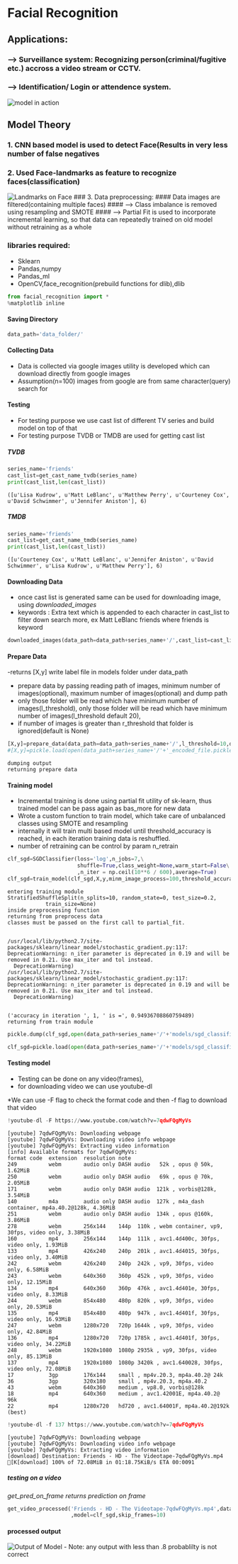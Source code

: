 
# Facial Recognition
##  Applications:
### --> Surveillance system: Recognizing person(criminal/fugitive etc.) accross a video stream or CCTV.
### -->  Identification/ Login or attendence system.
<img src="image_1.png" alt="model in action">


## Model Theory
### 1. CNN based model is used to detect Face(Results in very less number of false negatives
### 2. Used Face-landmarks as feature to recognize faces(classification)
<img src="image_2.png" alt="Landmarks on Face">
### 3. Data preprocessing: 
#### Data images are filtered(containing multiple faces)
#### --> Class imbalance is removed using resampling and SMOTE
#### --> Partial Fit is used to incorporate incremental learning, so that data can repeatedly trained on old model without retraining as a whole

### libraries required:
* Sklearn
* Pandas,numpy
* Pandas_ml
* OpenCV,face_recognition(prebuild functions for dlib),dlib



```python
from facial_recognition import *
%matplotlib inline
```

#### Saving Directory


```python
data_path='data_folder/'
```

#### Collecting Data
* Data is collected via google images utility is developed which can download directly from google images
*  Assumption(n=100) images from google are from same character(query) search for

#### Testing
* For testing purpose we use cast list of different TV series and build model on top of that
* For testing purpose TVDB or TMDB are used for getting cast list


##### TVDB


```python
series_name='friends'
cast_list=get_cast_name_tvdb(series_name)
print(cast_list,len(cast_list))
```

    ([u'Lisa Kudrow', u'Matt LeBlanc', u'Matthew Perry', u'Courteney Cox', u'David Schwimmer', u'Jennifer Aniston'], 6)


##### TMDB


```python
series_name='friends'
cast_list=get_cast_name_tmdb(series_name)
print(cast_list,len(cast_list))
```

    ([u'Courteney Cox', u'Matt LeBlanc', u'Jennifer Aniston', u'David Schwimmer', u'Lisa Kudrow', u'Matthew Perry'], 6)


#### Downloading Data
* once cast list is generated same can be used for downloading image, using <i> downloaded_images</i>
* keywords : Extra text which is appended to each character in cast_list to filter down search more, ex Matt LeBlanc friends where friends is keyword


```python
downloaded_images(data_path=data_path+series_name+'/',cast_list=cast_list,keywords=[series_name]*len(cast_list))
```

#### Prepare Data
-returns [X,y] write label file in models folder under data_path  

* prepare data by passing reading path of images, minimum number of images(optional), maximum number of images(optional) and dump path
* only those folder will be read which have minimum number of images(l_threshold), only those folder will be read which have minimum number of images(l_threshold default 20), 
* if number of images is greater than r_threshold that folder is ignored(default is None)



```python
[X,y]=prepare_data(data_path=data_path+series_name+'/',l_threshold=10,dump_file_path=data_path+series_name+'/')
#[X,y]=pickle.load(open(data_path+series_name+'/'+'_encoded_file.pickle','rb'))
```

    dumping output
    returning prepare data


#### Training model
* Incremental training is done using partial fit utility of sk-learn, thus trained model can be pass again as bas_more for new data 
* Wrote a custom function to train model, which take care of unbalanced classes using SMOTE and resampling
* internally it will train multi based model until threshold_accuracy is reached, in each iteration training data is reshuffled. 
* number of retraining can be control by param n_retrain



```python
clf_sgd=SGDClassifier(loss='log',n_jobs=7,\
                      shuffle=True,class_weight=None,warm_start=False\
                      ,n_iter = np.ceil(10**6 / 600),average=True)
clf_sgd=train_model(clf_sgd,X,y,minm_image_process=100,threshold_accuracy=0.82,classes=list(range(1,10)),n_retrain=10)
```

    entering training module
    StratifiedShuffleSplit(n_splits=10, random_state=0, test_size=0.2,
                train_size=None)
    inside preprocessing function
    returning from preprocess data
    classes must be passed on the first call to partial_fit.


    /usr/local/lib/python2.7/site-packages/sklearn/linear_model/stochastic_gradient.py:117: DeprecationWarning: n_iter parameter is deprecated in 0.19 and will be removed in 0.21. Use max_iter and tol instead.
      DeprecationWarning)
    /usr/local/lib/python2.7/site-packages/sklearn/linear_model/stochastic_gradient.py:117: DeprecationWarning: n_iter parameter is deprecated in 0.19 and will be removed in 0.21. Use max_iter and tol instead.
      DeprecationWarning)


    ('accuracy in iteration ', 1, ' is =', 0.94936708860759489)
    returning from train module



```python
pickle.dump(clf_sgd,open(data_path+series_name+'/'+'models/sgd_classifier.pickle','wb'),protocol=2)
```


```python
clf_sgd=pickle.load(open(data_path+series_name+'/'+'models/sgd_classifier.pickle','rb'))
```

#### Testing model
* Testing can be done on any video(frames),
* for downloading video we can use youtube-dl

*We can use -F flag to check the format code and then -f flag to download that video


```python
!youtube-dl -F https://www.youtube.com/watch?v=7qdwFQgMyVs
```

    [youtube] 7qdwFQgMyVs: Downloading webpage
    [youtube] 7qdwFQgMyVs: Downloading video info webpage
    [youtube] 7qdwFQgMyVs: Extracting video information
    [info] Available formats for 7qdwFQgMyVs:
    format code  extension  resolution note
    249          webm       audio only DASH audio   52k , opus @ 50k, 1.62MiB
    250          webm       audio only DASH audio   69k , opus @ 70k, 2.05MiB
    171          webm       audio only DASH audio  121k , vorbis@128k, 3.54MiB
    140          m4a        audio only DASH audio  127k , m4a_dash container, mp4a.40.2@128k, 4.36MiB
    251          webm       audio only DASH audio  134k , opus @160k, 3.86MiB
    278          webm       256x144    144p  110k , webm container, vp9, 30fps, video only, 3.38MiB
    160          mp4        256x144    144p  111k , avc1.4d400c, 30fps, video only, 1.93MiB
    133          mp4        426x240    240p  201k , avc1.4d4015, 30fps, video only, 3.40MiB
    242          webm       426x240    240p  242k , vp9, 30fps, video only, 6.58MiB
    243          webm       640x360    360p  452k , vp9, 30fps, video only, 12.15MiB
    134          mp4        640x360    360p  476k , avc1.4d401e, 30fps, video only, 8.33MiB
    244          webm       854x480    480p  820k , vp9, 30fps, video only, 20.53MiB
    135          mp4        854x480    480p  947k , avc1.4d401f, 30fps, video only, 16.93MiB
    247          webm       1280x720   720p 1644k , vp9, 30fps, video only, 42.84MiB
    136          mp4        1280x720   720p 1785k , avc1.4d401f, 30fps, video only, 34.22MiB
    248          webm       1920x1080  1080p 2935k , vp9, 30fps, video only, 85.13MiB
    137          mp4        1920x1080  1080p 3420k , avc1.640028, 30fps, video only, 72.08MiB
    17           3gp        176x144    small , mp4v.20.3, mp4a.40.2@ 24k
    36           3gp        320x180    small , mp4v.20.3, mp4a.40.2
    43           webm       640x360    medium , vp8.0, vorbis@128k
    18           mp4        640x360    medium , avc1.42001E, mp4a.40.2@ 96k
    22           mp4        1280x720   hd720 , avc1.64001F, mp4a.40.2@192k (best)



```python
!youtube-dl -f 137 https://www.youtube.com/watch?v=7qdwFQgMyVs
```

    [youtube] 7qdwFQgMyVs: Downloading webpage
    [youtube] 7qdwFQgMyVs: Downloading video info webpage
    [youtube] 7qdwFQgMyVs: Extracting video information
    [download] Destination: Friends - HD - The Videotape-7qdwFQgMyVs.mp4
    [K[download] 100% of 72.08MiB in 01:18.75KiB/s ETA 00:0091


##### testing on a video 
*get_pred_on_frame returns prediction on frame*


```python
get_video_processed('Friends - HD - The Videotape-7qdwFQgMyVs.mp4',data_path=data_path+series_name+'/'\
                    ,model=clf_sgd,skip_frames=10)
```

#### processed output
<img src="image_3.png" alt="Output of Model">
- Note: any output with less than .8 probablilty is not correct
